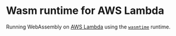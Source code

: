 # Wasm runtime for AWS Lambda

Running WebAssembly on
[AWS Lambda](https://docs.aws.amazon.com/lambda/)
using the
[`wasmtime`](https://wasmtime.dev/) runtime.

